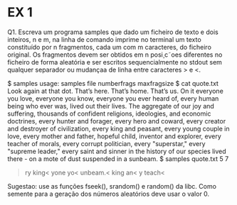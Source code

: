 # EX 1

Q1. Escreva um programa samples que dado um ficheiro de texto e dois inteiros, n e m,
na linha de comando imprime no terminal um texto constituído por n fragmentos, cada
um com m caracteres, do ficheiro original. Os fragmentos devem ser obtidos em n posi¸c˜oes
diferentes no ficheiro de forma aleatória e ser escritos sequencialmente no stdout sem
qualquer separador ou mudançaa de linha entre caracteres > e <.

$ samples
usage: samples file numberfrags maxfragsize
$ cat quote.txt
Look again at that dot. That’s here. That’s home. That’s us. On it everyone
you love, everyone you know, everyone you ever heard of, every human
being who ever was, lived out their lives. The aggregate of our joy and
suffering, thousands of confident religions, ideologies, and economic
doctrines, every hunter and forager, every hero and coward, every creator
and destroyer of civilization, every king and peasant, every young couple
in love, every mother and father, hopeful child, inventor and explorer,
every teacher of morals, every corrupt politician, every "superstar," every
"supreme leader," every saint and sinner in the history of our species
lived there - on a mote of dust suspended in a sunbeam.
$ samples quote.txt 5 7
>ry king<
>yone yo<
>unbeam.<
>king an<
>y teach<

Sugestao: use as funções fseek(), srandom() e random() da libc. Como semente para a
geração dos números aleatórios deve usar o valor 0.